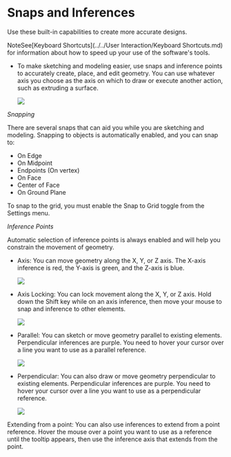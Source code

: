 # Snaps and Inferences

Use these built-in capabilities to create more accurate designs.
 
NoteSee[Keyboard Shortcuts](../../User Interaction/Keyboard Shortcuts.md) for information about how to speed up your use of the software's tools.
* To make sketching and modeling easier, use snaps and inference points to accurately create, place, and edit geometry. You can use whatever axis you choose as the axis on which to draw or execute another action, such as extruding a surface. 
    
    ![](Images/GUID-10AC3DDC-0BB3-4C3A-9BA3-4DE37FE97ADF-low.png)

*Snapping*

There are several snaps that can aid you while you are sketching and modeling. Snapping to objects is automatically enabled, and you can snap to:

* On Edge
* On Midpoint
* Endpoints (On vertex)
* On Face
* Center of Face
* On Ground Plane

To snap to the grid, you must enable the Snap to Grid toggle from the Settings menu.

*Inference Points*

Automatic selection of inference points is always enabled and will help you constrain the movement of geometry.

* Axis: You can move geometry along the X, Y, or Z axis. The X-axis inference is red, the Y-axis is green, and the Z-axis is blue. 
    
    ![](Images/GUID-DD1207BA-33C0-46B5-924E-E3B7AD4CBF1F-low.png)
* Axis Locking: You can lock movement along the X, Y, or Z axis. Hold down the Shift key while on an axis inference, then move your mouse to snap and inference to other elements. 
    
    ![](Images/GUID-004B3D60-83E4-402F-9080-6AA80441FCB3-low.png)
* Parallel: You can sketch or move geometry parallel to existing elements. Perpendicular inferences are purple. You need to hover your cursor over a line you want to use as a parallel reference. 
    
    ![](Images/GUID-63C305D6-8313-44A3-94F0-9A84199E2D86-low.png)
* Perpendicular: You can also draw or move geometry perpendicular to existing elements. Perpendicular inferences are purple. You need to hover your cursor over a line you want to use as a perpendicular reference. 
    
    ![](Images/GUID-116D4EA4-F84E-4796-8755-627A1149266B-low.png)

Extending from a point: You can also use inferences to extend from a point reference. Hover the mouse over a point you want to use as a reference until the tooltip appears, then use the inference axis that extends from the point.
